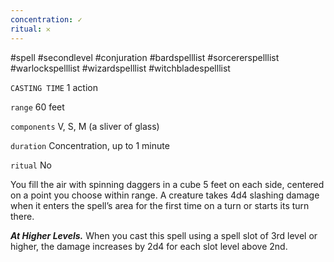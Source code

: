 ```yaml
---
concentration: ✓
ritual: 𐄂
---
```

#spell #secondlevel #conjuration #bardspelllist #sorcererspelllist #warlockspelllist #wizardspelllist #witchbladespelllist

`CASTING TIME`
1 action

`range`
60 feet

`components`
V, S, M (a sliver of glass)

`duration`
Concentration, up to 1 minute

`ritual`
No

You fill the air with spinning daggers in a cube 5 feet on each side, centered on a point you choose within range. A creature takes 4d4 slashing damage when it enters the spell’s area for the first time on a turn or starts its turn there.

**_At Higher Levels._** When you cast this spell using a spell slot of 3rd level or higher, the damage increases by 2d4 for each slot level above 2nd.